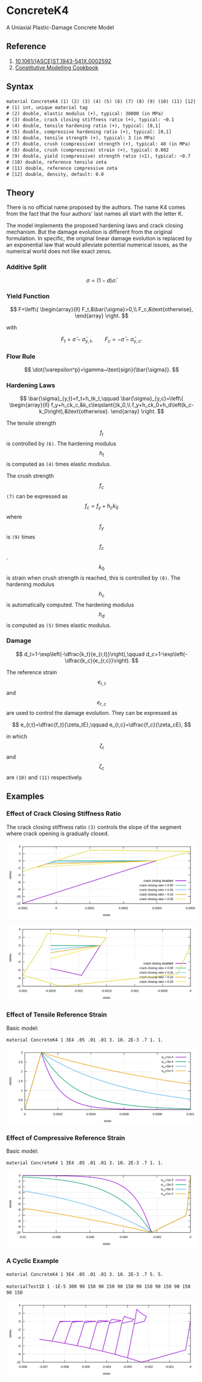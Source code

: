 # ConcreteK4

A Uniaxial Plastic-Damage Concrete Model

## Reference

1. [10.1061/(ASCE)ST.1943-541X.0002592](https://doi.org/10.1061/(ASCE)ST.1943-541X.0002592)
2. [Constitutive Modelling Cookbook](https://github.com/TLCFEM/constitutive-modelling-cookbook/releases/download/latest/COOKBOOK.pdf)

## Syntax

```
material ConcreteK4 (1) (2) (3) (4) (5) (6) (7) (8) (9) (10) (11) [12]
# (1) int, unique material tag
# (2) double, elastic modulus (+), typical: 30000 (in MPa)
# (3) double, crack closing stiffness ratio (+), typical: ~0.1
# (4) double, tensile hardening ratio (+), typical: [0,1]
# (5) double, compressive hardening ratio (+), typical: [0,1]
# (6) double, tensile strength (+), typical: 3 (in MPa)
# (7) double, crush (compressive) strength (+), typical: 40 (in MPa)
# (8) double, crush (compressive) strain (+), typical: 0.002
# (9) double, yield (compressive) strength ratio (<1), typical: ~0.7
# (10) double, reference tensile zeta
# (11) double, reference compressive zeta
# [12] double, density, default: 0.0
```

## Theory

There is no official name proposed by the authors.
The name K4 comes from the fact that the four authors' last names all start with the letter K.

The model implements the proposed hardening laws and crack closing mechanism.
But the damage evolution is different from the original formulation.
In specific, the original linear damage evolution is replaced by an exponential law that would alleviate potential
numerical issues, as the numerical world does not like exact zeros.

### Additive Split

$$
\sigma=\left(1-d\right)\bar{\sigma}.
$$

### Yield Function

$$
F=\left\{
\begin{array}{ll}
F_t,&\bar{\sigma}>0,\\
F_c,&\text{otherwise},
\end{array}
\right.
$$

with

$$
F_t=\bar{\sigma}-\bar{\sigma}_{y,t},\qquad
F_c=-\bar{\sigma}-\bar{\sigma}_{y,c}.
$$

### Flow Rule

$$
\dot{\varepsilon^p}=\gamma~\text{sign}{\bar{\sigma}}.
$$

### Hardening Laws

$$
\bar{\sigma}_{y,t}=f_t+h_tk_t,\qquad
\bar{\sigma}_{y,c}=\left\{
\begin{array}{ll}
f_y+h_ck_c,&k_c\leqslant{}k_0,\\
f_y+h_ck_0+h_d\left(k_c-k_0\right),&\text{otherwise}.
\end{array}
\right.
$$

The tensile strength $$f_t$$ is controlled by `(6)`.
The hardening modulus $$h_t$$ is computed as `(4)` times elastic modulus.

The crush strength $$f_c$$ `(7)` can be expressed as $$f_c=f_y+h_ck_0$$ where $$f_y$$ is `(9)` times $$f_c$$.
$$k_0$$ is strain when crush strength is reached, this is controlled by `(8)`.
The hardening modulus $$h_c$$ is automatically computed.
The hardening modulus $$h_d$$ is computed as `(5)` times elastic modulus.

### Damage

$$
d_t=1-\exp\left(-\dfrac{k_t}{e_{r,t}}\right),\qquad
d_c=1-\exp\left(-\dfrac{k_c}{e_{r,c}}\right).
$$

The reference strain $$e_{r,t}$$ and $$e_{r,c}$$ are used to control the damage evolution.
They can be expressed as

$$
e_{r,t}=\dfrac{f_t}{\zeta_tE},\qquad
e_{r,c}=\dfrac{f_c}{\zeta_cE},
$$

in which $$\zeta_t$$ and $$\zeta_c$$ are `(10)` and `(11)` respectively.


## Examples

### Effect of Crack Closing Stiffness Ratio

The crack closing stiffness ratio `(3)` controls the slope of the segment where crack opening is gradually closed.

![crack closing ratio](K4.EX1.svg)

![crack closing ratio](K4.EX2.svg)

### Effect of Tensile Reference Strain

Basic model:

```text
material ConcreteK4 1 3E4 .05 .01 .01 3. 10. 2E-3 .7 1. 1.
```

![tensile reference strain](K4.EX3.svg)

### Effect of Compressive Reference Strain

Basic model:

```text
material ConcreteK4 1 3E4 .05 .01 .01 3. 10. 2E-3 .7 1. 1.
```

![compressive reference strain](K4.EX4.svg)

### A Cyclic Example

```text
material ConcreteK4 1 3E4 .05 .01 .01 3. 10. 2E-3 .7 5. 5.

materialTest1D 1 -1E-5 300 90 150 90 150 90 150 90 150 90 150 90 150 90 150
```

![cyclic](K4.EX5.svg)
